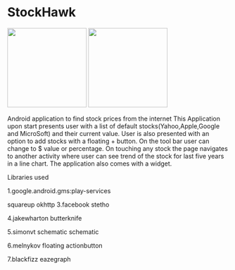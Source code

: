# StockHawk
 <img src="https://cloud.githubusercontent.com/assets/13324542/17388789/4bb9b1fe-59b3-11e6-847b-0cab09a9106c.png" width="180">
 <img src="https://cloud.githubusercontent.com/assets/13324542/17388790/4bd44bfe-59b3-11e6-8ab5-b027b0cc0fc9.png" width="180">

Android application to find stock prices from the internet This Application upon start presents user with a list of default stocks(Yahoo,Apple,Google and MicroSoft) and their current value. User is also presented with an option to add stocks with a floating + button. On the tool bar user can change to $ value or percentage. On touching any stock the page navigates to another activity where user can see trend of the stock for last five years in a line chart. The application also comes with a widget.

Libraries used

1.google.android.gms:play-services

squareup okhttp
3.facebook stetho

4.jakewharton butterknife

5.simonvt schematic schematic

6.melnykov floating actionbutton

7.blackfizz eazegraph
